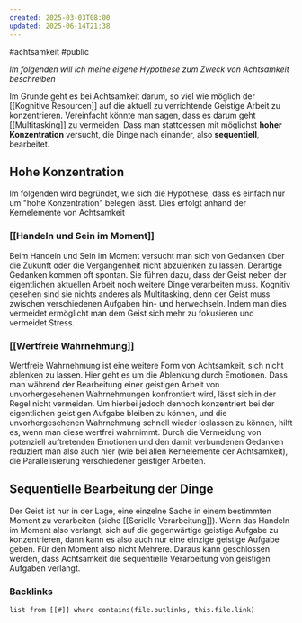 ```yaml
---
created: 2025-03-03T08:00
updated: 2025-06-14T21:38
---
```

#achtsamkeit #public

*Im folgenden will ich meine eigene Hypothese zum Zweck von Achtsamkeit beschreiben*

Im Grunde geht es bei Achtsamkeit darum, so viel wie möglich der [[Kognitive Resourcen]] auf die aktuell zu verrichtende Geistige Arbeit zu konzentrieren. Vereinfacht könnte man sagen, dass es darum geht [[Multitasking]] zu vermeiden. Dass man stattdessen mit möglichst **hoher Konzentration** versucht, die Dinge nach einander, also **sequentiell**, bearbeitet. 


## Hohe Konzentration
Im folgenden wird begründet, wie sich die Hypothese, dass es einfach nur um "hohe Konzentration" belegen lässt. Dies erfolgt anhand der Kernelemente von Achtsamkeit

### [[Handeln und Sein im Moment]]
Beim Handeln und Sein im Moment versucht man sich von Gedanken über die Zukunft oder die Vergangenheit nicht abzulenken zu lassen. Derartige Gedanken kommen oft spontan. Sie führen dazu, dass der Geist neben der eigentlichen aktuellen Arbeit noch weitere Dinge verarbeiten muss. Kognitiv gesehen sind sie nichts anderes als Multitasking, denn der Geist muss zwischen verschiedenen Aufgaben hin- und herwechseln. Indem man dies vermeidet ermöglicht man dem Geist sich mehr zu fokusieren und vermeidet Stress.

### [[Wertfreie Wahrnehmung]]
Wertfreie Wahrnehmung ist eine weitere Form von Achtsamkeit, sich nicht ablenken zu lassen. Hier geht es um die Ablenkung durch Emotionen. Dass man während der Bearbeitung einer geistigen Arbeit von unvorhergesehenen Wahrnehmungen konfrontiert wird, lässt sich in der Regel nicht vermeiden. Um hierbei jedoch dennoch konzentriert bei der eigentlichen geistigen Aufgabe bleiben zu können, und die unvorhergesehenen Wahrnehmung schnell wieder loslassen zu können, hilft es, wenn man diese wertfrei wahrnimmt. Durch die Vermeidung von potenziell auftretenden Emotionen und den damit verbundenen Gedanken reduziert man also auch hier (wie bei allen Kernelemente der Achtsamkeit), die Parallelisierung verschiedener geistiger Arbeiten. 

## Sequentielle Bearbeitung der Dinge
Der Geist ist nur in der Lage, eine einzelne Sache in einem bestimmten Moment zu verarbeiten (siehe [[Serielle Verarbeitung]]). Wenn das Handeln im Moment also verlangt, sich auf die gegenwärtige geistige Aufgabe zu konzentrieren, dann kann es also auch nur eine einzige geistige Aufgabe geben. Für den Moment also nicht Mehrere. Daraus kann geschlossen werden, dass Achtsamkeit die sequentielle Verarbeitung von geistigen Aufgaben verlangt.

### Backlinks
```dataview 
list from [[#]] where contains(file.outlinks, this.file.link)
```

